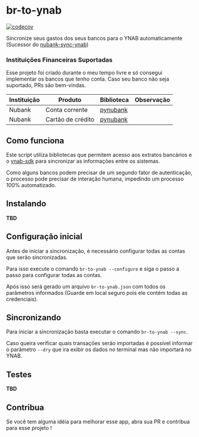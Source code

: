 # br-to-ynab

[![codecov](https://codecov.io/gh/andreroggeri/br-to-ynab/branch/main/graph/badge.svg?token=PK9LFN24FE)](https://codecov.io/gh/andreroggeri/br-to-ynab)

Sincronize seus gastos dos seus bancos para o YNAB automaticamente (Sucessor
do [nubank-sync-ynab](https://github.com/andreroggeri/nubank-sync-ynab))

### Instituições Financeiras Suportadas

Esse projeto foi criado durante o meu tempo livre e só consegui implementar os bancos que tenho conta. Caso seu banco
não seja suportado, PRs são bem-vindas.

| Instituição | Produto           | Biblioteca        | Observação                            |
| ----------- | ----------------- | ----------------- | ------------------------------------- |
| Nubank      | Conta corrente    | [pynubank][1]     |                                       |
| Nubank      | Cartão de crédito | [pynubank][1]     |                                       |

[1]: https://github.com/andreroggeri/pynubank
[3]: https://github.com/ricardochaves/python-alelo

## Como funciona

Este script utiliza bibliotecas que permitem acesso aos extratos bancários e
o [ynab-sdk](https://github.com/andreroggeri/ynab-sdk-python)
para sincronizar as informações entre os sistemas.

Como alguns bancos podem precisar de um segundo fator de autenticação, o processo pode precisar de interação humana,
impedindo um processo 100% automatizado.

## Instalando

**TBD**

## Configuração inicial

Antes de iniciar a sincronização, é necessário configurar todas as contas que serão sincronizadas.

Para isso execute o comando `br-to-ynab --configure` e siga o passo a passo para configurar todas as contas.

Após isso será gerado um arquivo `br-to-ynab.json` com todos os parâmetros informados (Guarde em local seguro pois ele
contém todas as credenciais).

## Sincronizando

Para iniciar a sincronização basta executar o comando `br-to-ynab --sync`.

Caso queira verificar quais transações serão importadas é possível informar o parâmetro `--dry`
que ira exibir os dados no terminal mas não importará no YNAB.

## Testes

**TBD**

## Contribua

Se você tem alguma idéia para melhorar esse app, abra sua PR e contribua para esse projeto !